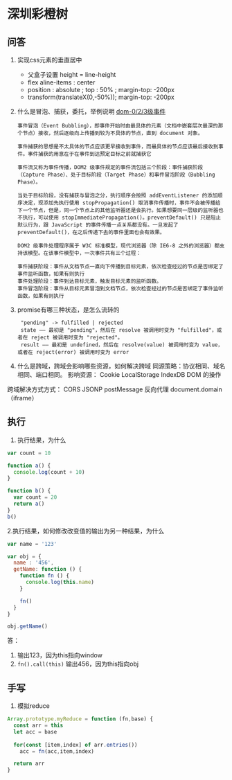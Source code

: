 # 深圳彩橙树

## 问答

1. 实现css元素的垂直居中
   - 父盒子设置 height = line-height
   - flex aline-items : center
   - position : absolute ; top : 50%  ; margin-top: -200px
   - transform(translateX(0,-50%)); margin-top: -200px
2. 什么是冒泡、捕获，委托，举例说明
   [dom-0/2/3级事件](https://developer.aliyun.com/article/606324)

    ```code
    事件冒泡（Event Bubbling），即事件开始时由最具体的元素（文档中嵌套层次最深的那个节点）接收，然后逐级向上传播到较为不具体的节点，直到 document 对象。

    事件捕获的思想是不太具体的节点应该更早接收到事件，而最具体的节点应该最后接收到事件。事件捕获的用意在于在事件到达预定目标之前就捕获它

    事件流又称为事件传播，DOM2 级事件规定的事件流包括三个阶段：事件捕获阶段（Capture Phase）、处于目标阶段（Target Phase）和事件冒泡阶段（Bubbling Phase）。

    当处于目标阶段，没有捕获与冒泡之分，执行顺序会按照 addEventListener 的添加顺序决定，现添加先执行使用 stopPropagation() 取消事件传播时，事件不会被传播给下一个节点，但是，同一个节点上的其他监听器还是会执行。如果想要同一层级的监听器也不执行，可以使用 stopImmediatePropagation()。preventDefault() 只是阻止默认行为，跟 JavaScript 的事件传播一点关系都没有。一旦发起了 preventDefault()，在之后传递下去的事件里面也会有效果。

    DOM2 级事件处理程序属于 W3C 标准模型，现代浏览器（除 IE6-8 之外的浏览器）都支持该模型。在该事件模型中，一次事件共有三个过程：

    事件捕获阶段：事件从文档节点一直向下传播到目标元素，依次检查经过的节点是否绑定了事件监听函数，如果有则执行
    事件处理阶段：事件到达目标元素，触发目标元素的监听函数。
    事件冒泡阶段：事件从目标元素冒泡到文档节点，依次检查经过的节点是否绑定了事件监听函数，如果有则执行

    ```

3. promise有哪三种状态，是怎么流转的

   ```cell
    "pending" -> fulfilled | rejected
    state —— 最初是 "pending"，然后在 resolve 被调用时变为 "fulfilled"，或者在 reject 被调用时变为 "rejected"。
    result —— 最初是 undefined，然后在 resolve(value) 被调用时变为 value，或者在 reject(error) 被调用时变为 error
   ```
  
4. 什么是跨域，跨域会影响哪些资源，如何解决跨域
   同源策略：协议相同、域名相同、端口相同。
   影响资源：
    Cookie
    LocalStorage
    IndexDB
    DOM 的操作

  跨域解决方式方式：
    CORS
    JSONP
    postMessage
    反向代理
    document.domain（iframe）

## 执行

1. 执行结果，为什么

```js
var count = 10

function a() {
  console.log(count + 10)
}

function b() {
  var count = 20
  return a()
}
b()
```

2.执行结果，如何修改改变值的输出为另一种结果，为什么

```js
var name = '123'

var obj = {
  name : '456',
  getName: function () {
    function fn () {
      console.log(this.name)
    }

    fn()
  }
}

obj.getName()
```

答：

1. 输出123，因为this指向window
2. `fn().call(this)` 输出456，因为this指向obj

## 手写

1. 模拟reduce

```js
Array.prototype.myReduce = function (fn,base) {
  const arr = this
  let acc = base
  
  for(const [item,index] of arr.entries())
    acc = fn(acc,item,index)

  return arr
}
```
